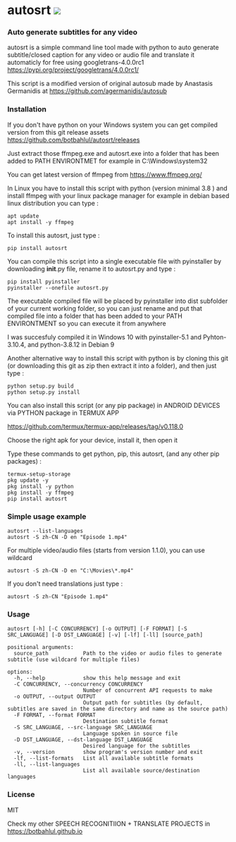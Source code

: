 # autosrt <a href="https://pypi.python.org/pypi/autosrt"><img src="https://img.shields.io/pypi/v/autosrt.svg"></img></a>
  
### Auto generate subtitles for any video
autosrt is a simple command line tool made with python to auto generate subtitle/closed caption for any video or audio file and translate it automaticly for free using googletrans-4.0.0rc1 https://pypi.org/project/googletrans/4.0.0rc1/

This script is a modified version of original autosub made by Anastasis Germanidis at https://github.com/agermanidis/autosub

### Installation
If you don't have python on your Windows system you can get compiled version from this git release assets
https://github.com/botbahlul/autosrt/releases

Just extract those ffmpeg.exe and autosrt.exe into a folder that has been added to PATH ENVIRONTMET for example in C:\Windows\system32

You can get latest version of ffmpeg from https://www.ffmpeg.org/

In Linux you have to install this script with python (version minimal 3.8 ) and install ffmpeg with your linux package manager for example in debian based linux distribution you can type :

```
apt update
apt install -y ffmpeg
```

To install this autosrt, just type :
```
pip install autosrt
```

You can compile this script into a single executable file with pyinstaller by downloading __init__.py file, rename it to autosrt.py and type :
```
pip install pyinstaller
pyinstaller --onefile autosrt.py
```

The executable compiled file will be placed by pyinstaller into dist subfolder of your current working folder, so you can just rename and put that compiled file into a folder that has been added to your PATH ENVIRONTMENT so you can execute it from anywhere

I was succesfuly compiled it in Windows 10 with pyinstaller-5.1 and Pyhton-3.10.4, and python-3.8.12 in Debian 9

Another alternative way to install this script with python is by cloning this git (or downloading this git as zip then extract it into a folder), and then just type :

```
python setup.py build
python setup.py install
```

You can also install this script (or any pip package) in ANDROID DEVICES via PYTHON package in TERMUX APP

https://github.com/termux/termux-app/releases/tag/v0.118.0

Choose the right apk for your device, install it, then open it

Type these commands to get python, pip, this autosrt, (and any other pip packages) :

```
termux-setup-storage
pkg update -y
pkg install -y python
pkg install -y ffmpeg
pip install autosrt
```

### Simple usage example 

```
autosrt --list-languages
autosrt -S zh-CN -D en "Episode 1.mp4"
```

For multiple video/audio files (starts from version 1.1.0), you can use wildcard
```
autosrt -S zh-CN -D en "C:\Movies\*.mp4"
```

If you don't need translations just type :
```
autosrt -S zh-CN "Episode 1.mp4"
```

### Usage

```
autosrt [-h] [-C CONCURRENCY] [-o OUTPUT] [-F FORMAT] [-S SRC_LANGUAGE] [-D DST_LANGUAGE] [-v] [-lf] [-ll] [source_path]

positional arguments:
  source_path           Path to the video or audio files to generate subtitle (use wildcard for multiple files)

options:
  -h, --help            show this help message and exit
  -C CONCURRENCY, --concurrency CONCURRENCY
                        Number of concurrent API requests to make
  -o OUTPUT, --output OUTPUT
                        Output path for subtitles (by default, subtitles are saved in the same directory and name as the source path)
  -F FORMAT, --format FORMAT
                        Destination subtitle format
  -S SRC_LANGUAGE, --src-language SRC_LANGUAGE
                        Language spoken in source file
  -D DST_LANGUAGE, --dst-language DST_LANGUAGE
                        Desired language for the subtitles
  -v, --version         show program's version number and exit
  -lf, --list-formats   List all available subtitle formats
  -ll, --list-languages
                        List all available source/destination languages
```

### License

MIT

Check my other SPEECH RECOGNITIION + TRANSLATE PROJECTS in https://botbahlul.github.io
